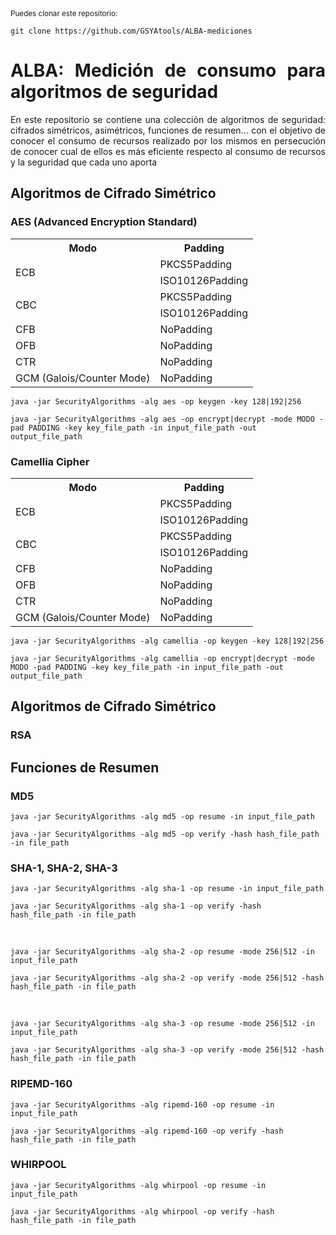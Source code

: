 <div style="text-align: justify; text-justify: inter-word;">
  <sub>Puedes clonar este repositorio:</sub>
  <pre><code>git clone https://github.com/GSYAtools/ALBA-mediciones</code></pre>
</div>

<div style="text-align: justify; text-justify: inter-word;">
  <h1>ALBA: Medición de consumo para algoritmos de seguridad</h1>
  <p>En este repositorio se contiene una colección de algoritmos de seguridad: cifrados simétricos, asimétricos, funciones de resumen... con el objetivo de conocer el consumo de recursos realizado por los mismos en persecución de conocer cual de ellos es más eficiente respecto al consumo de recursos y la seguridad que cada uno aporta</p>
</div>

<div>
  <h2>Algoritmos de Cifrado Simétrico</h2>
  <h3>AES (Advanced Encryption Standard)</h3>
  <table>
    <tr>
    <th>Modo</th>
    <th>Padding</th>
    </tr>
    <tr>
    <td rowspan="2">ECB</td>
      <td>PKCS5Padding</td>
    </tr>
    <tr>
      <td>ISO10126Padding</td>
    </tr>
    <tr>
    <td rowspan="2">CBC</td>
      <td>PKCS5Padding</td>
    </tr>
    <tr>
      <td>ISO10126Padding</td>
    </tr>
    <tr>
      <td>CFB</td>
      <td>NoPadding</td>
    </tr>
    <tr>
      <td>OFB</td>
      <td>NoPadding</td>
    </tr>
    <tr>
      <td>CTR</td>
      <td>NoPadding</td>
    </tr>
    <tr>
      <td>GCM (Galois/Counter Mode)</td>
      <td>NoPadding</td>
    </tr>
  </table>
  <pre><code>java -jar SecurityAlgorithms -alg aes -op keygen -key 128|192|256</code></pre>
  <pre><code>java -jar SecurityAlgorithms -alg aes -op encrypt|decrypt -mode MODO -pad PADDING -key key_file_path -in input_file_path -out output_file_path</code></pre>
  
  <h3>Camellia Cipher</h3>
  <table>
    <tr>
    <th>Modo</th>
    <th>Padding</th>
    </tr>
    <tr>
      <td rowspan="2">ECB</td>
      <td>PKCS5Padding</td>
    </tr>
    <tr>
      <td>ISO10126Padding</td>
    </tr>
    <tr>
      <td rowspan="2">CBC</td>
      <td>PKCS5Padding</td>
    </tr>
    <tr>
      <td>ISO10126Padding</td>
    </tr>
    <tr>
      <td>CFB</td>
      <td>NoPadding</td>
    </tr>
    <tr>
      <td>OFB</td>
      <td>NoPadding</td>
    </tr>
    <tr>
      <td>CTR</td>
      <td>NoPadding</td>
    </tr>
    <tr>
      <td>GCM (Galois/Counter Mode)</td>
      <td>NoPadding</td>
    </tr>
  </table>
  <pre><code>java -jar SecurityAlgorithms -alg camellia -op keygen -key 128|192|256</code></pre>
  <pre><code>java -jar SecurityAlgorithms -alg camellia -op encrypt|decrypt -mode MODO -pad PADDING -key key_file_path -in input_file_path -out output_file_path</code></pre>
</div>

<div>
  <h2>Algoritmos de Cifrado Simétrico</h2>
  <h3>RSA</h3>
</div>

<div>
  <h2>Funciones de Resumen</h2>
  <h3>MD5</h3>
  <pre><code>java -jar SecurityAlgorithms -alg md5 -op resume -in input_file_path</code></pre>
  <pre><code>java -jar SecurityAlgorithms -alg md5 -op verify -hash hash_file_path -in file_path</code></pre>

  <h3>SHA-1, SHA-2, SHA-3</h3>
  <pre><code>java -jar SecurityAlgorithms -alg sha-1 -op resume -in input_file_path</code></pre>
  <pre><code>java -jar SecurityAlgorithms -alg sha-1 -op verify -hash hash_file_path -in file_path</code></pre>
  <br>
  <pre><code>java -jar SecurityAlgorithms -alg sha-2 -op resume -mode 256|512 -in input_file_path</code></pre>
  <pre><code>java -jar SecurityAlgorithms -alg sha-2 -op verify -mode 256|512 -hash hash_file_path -in file_path</code></pre>
  <br>
  <pre><code>java -jar SecurityAlgorithms -alg sha-3 -op resume -mode 256|512 -in input_file_path</code></pre>
  <pre><code>java -jar SecurityAlgorithms -alg sha-3 -op verify -mode 256|512 -hash hash_file_path -in file_path</code></pre>

  <h3>RIPEMD-160</h3>
  <pre><code>java -jar SecurityAlgorithms -alg ripemd-160 -op resume -in input_file_path</code></pre>
  <pre><code>java -jar SecurityAlgorithms -alg ripemd-160 -op verify -hash hash_file_path -in file_path</code></pre>

  <h3>WHIRPOOL</h3>
  <pre><code>java -jar SecurityAlgorithms -alg whirpool -op resume -in input_file_path</code></pre>
  <pre><code>java -jar SecurityAlgorithms -alg whirpool -op verify -hash hash_file_path -in file_path</code></pre>
</div>
